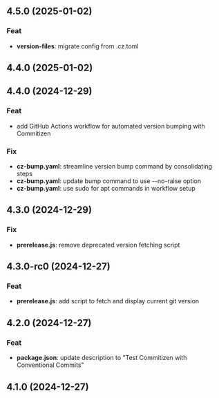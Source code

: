 ## 4.5.0 (2025-01-02)

### Feat

- **version-files**: migrate config from .cz.toml

## 4.4.0 (2025-01-02)

## 4.4.0 (2024-12-29)

### Feat

- add GitHub Actions workflow for automated version bumping with Commitizen

### Fix

- **cz-bump.yaml**: streamline version bump command by consolidating steps
- **cz-bump.yaml**: update bump command to use --no-raise option
- **cz-bump.yaml**: use sudo for apt commands in workflow setup

## 4.3.0 (2024-12-29)

### Fix

- **prerelease.js**: remove deprecated version fetching script

## 4.3.0-rc0 (2024-12-27)

### Feat

- **prerelease.js**: add script to fetch and display current git version

## 4.2.0 (2024-12-27)

### Feat

- **package.json**: update description to "Test Commitizen with Conventional Commits"

## 4.1.0 (2024-12-27)
